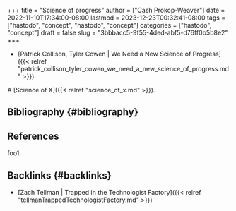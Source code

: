 +++
title = "Science of progress"
author = ["Cash Prokop-Weaver"]
date = 2022-11-10T17:34:00-08:00
lastmod = 2023-12-23T00:32:41-08:00
tags = ["hastodo", "concept", "hastodo", "concept"]
categories = ["hastodo", "concept"]
draft = false
slug = "3bbbacc5-9f55-4ded-abf5-d76ff0b5b8e2"
+++

-   [Patrick Collison, Tyler Cowen | We Need a New Science of Progress]({{< relref "patrick_collison_tyler_cowen_we_need_a_new_science_of_progress.md" >}})

A [Science of X]({{< relref "science_of_x.md" >}}).


## Bibliography {#bibliography}

## References

<style>.csl-entry{text-indent: -1.5em; margin-left: 1.5em;}</style><div class="csl-bib-body">
</div>

foo1


## Backlinks {#backlinks}

-   [Zach Tellman | Trapped in the Technologist Factory]({{< relref "tellmanTrappedTechnologistFactory.md" >}})
